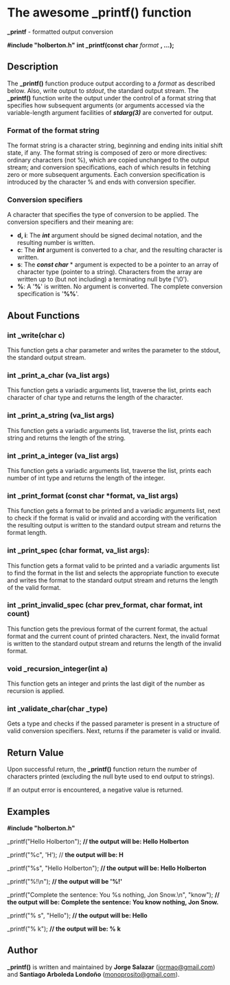 # The awesome _printf() function

**_printf** - formatted output conversion

**#include "holberton.h"**
**int _printf(const char** *format* **, ...);**

## Description
The **_printf()** function produce output according to a *format* as described below. Also, write output to *stdout*, the standard output stream. The  **_printf()** function write the output under the control of a format string that specifies how subsequent arguments (or arguments accessed via the variable-length argument facilities of ***stdarg(3)*** are converted for output.

### Format of the format string

The format string is a character string, beginning and ending inits  initial shift state, if any. The format string is composed of zero or more  directives:  ordinary  characters  (not %), which are copied unchanged to the output stream; and conversion specifications, each of which results in fetching zero or more subsequent arguments.
Each conversion specification is introduced by the character % and ends with conversion specifier.

### Conversion specifiers
A character that specifies the type of conversion to be applied. The conversion specifiers and their meaning are:
-  **d, i**: The **_int_** argument should be signed decimal notation, and the resulting number is written.
-  **c**: The **_int_** argument is converted to a char, and the resulting character is written.
-  **s**: The **_const char_** * argument is expected to be a pointer to an array of character type (pointer to a string). Characters from the array are written up  to  (but not including) a terminating null byte ('\0').
- **%**: A '**%**' is written. No argument is converted. The complete conversion specification is '**%%**'.

## About Functions

### int _write(char c)
This function gets a char parameter and writes the parameter to the stdout, the standard output stream.

### int _print_a_char (va_list args)
This function gets a variadic arguments list, traverse the list, prints each character of char type and returns
the length of the character.

### int _print_a_string (va_list args)
This function gets a variadic arguments list, traverse the list, prints each string and returns the length of the
string.

### int _print_a_integer (va_list args)
This function gets a variadic arguments list, traverse the list, prints each number of int type and returns the
length of the integer.

### int _print_format (const char *format, va_list args)
This function gets a format to be printed and a variadic arguments list, next to check if the
format is valid or invalid and according with the verification the resulting output is written to the standard output stream and returns the format length.

### int _print_spec (char format, va_list args):
This function gets a format valid to be printed and a variadic arguments list to find the format in the
list and selects the appropriate function to execute and writes the format to the standard output stream and returns the length of the valid format.

### int _print_invalid_spec (char prev_format, char format, int count)
This function gets the previous format of the current format, the actual format and the current count of printed characters. Next, the invalid format is written to the standard output stream and returns the length of the invalid format.

### void _recursion_integer(int a)
This function gets an integer and prints the last digit of the number as recursion is applied.

### int _validate_char(char _type)
Gets a type and checks if the passed parameter is present in a structure of valid conversion specifiers. Next, returns if the parameter is valid or invalid.


## Return Value


Upon successful return, the **_printf()** function return the number of characters printed (excluding the null byte used to end output to strings).

If an output error is encountered, a negative value is returned.


## Examples

**#include "holberton.h"**

_printf("Hello Holberton"); **// the output will be: Hello Holberton**

_printf("%c", 'H'); // **the output will be: H**

_printf("%s", "Hello Holberton"); **// the output will be: Hello Holberton**

_printf("%!\n"); **// the output will be '%!'**

_printf("Complete the sentence: You %s nothing, Jon Snow.\n", "know"); **// the output will be: Complete the sentence: You know nothing, Jon Snow.**

_printf("%        s", "Hello"); **// the output will be: Hello**

_printf("%        k"); **// the output will be: % k**

## Author

**_printf()** is written and maintained by **Jorge Salazar** (jormao@gmail.com) and **Santiago Arboleda Londoño** (monoprosito@gmail.com).
